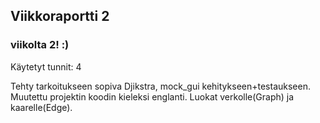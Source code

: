 ## Viikkoraportti 2
### viikolta 2! :)

Käytetyt tunnit: 4

Tehty tarkoitukseen sopiva Djikstra, mock_gui kehitykseen+testaukseen.
Muutettu projektin koodin kieleksi englanti.
Luokat verkolle(Graph) ja kaarelle(Edge).
